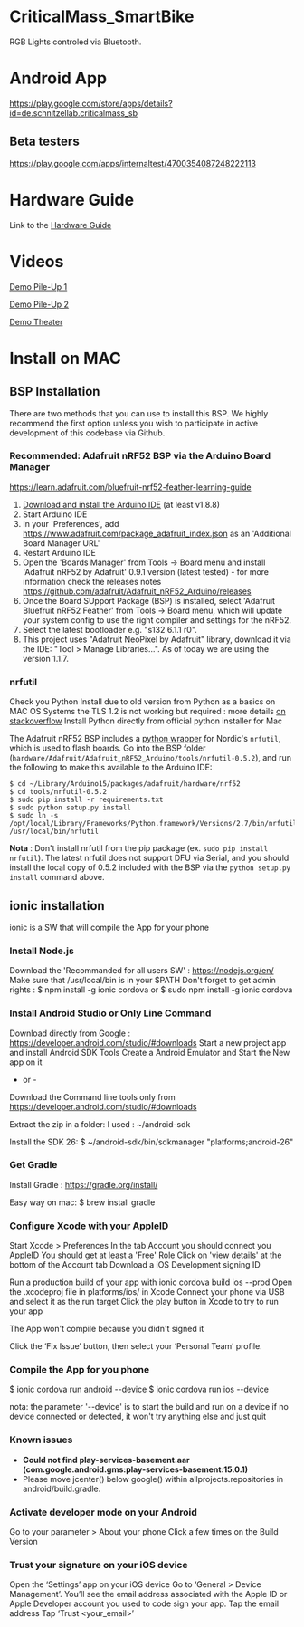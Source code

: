 # CriticalMass_SmartBike
RGB Lights controled via Bluetooth.

# Android App
https://play.google.com/store/apps/details?id=de.schnitzellab.criticalmass_sb

## Beta testers
https://play.google.com/apps/internaltest/4700354087248222113

# Hardware Guide 
Link to the [Hardware Guide](periph_hw/README.md)

# Videos
[Demo Pile-Up 1](periph_hw/resources/videos/demo_pile_up.mp4?raw=true "Demo Pile-Up 1")

[Demo Pile-Up 2](periph_hw/resources/videos/demo_pile_up_2.mp4?raw=true "Demo Pile-Up 2")

[Demo Theater](periph_hw/resources/videos/demo_theater.mp4?raw=true "Demo Theater")

# Install on MAC
## BSP Installation

There are two methods that you can use to install this BSP. We highly recommend the first option unless you wish to participate in active development of this codebase via Github.

### Recommended: Adafruit nRF52 BSP via the Arduino Board Manager
https://learn.adafruit.com/bluefruit-nrf52-feather-learning-guide

 1. [Download and install the Arduino IDE](https://www.arduino.cc/en/Main/Software) (at least v1.8.8)
 2. Start Arduino IDE
 3. In your 'Preferences', add https://www.adafruit.com/package_adafruit_index.json as an 'Additional Board Manager URL'
 4. Restart Arduino IDE
 5. Open the 'Boards Manager' from Tools -> Board menu and install 'Adafruit nRF52 by Adafruit' 0.9.1 version (latest tested) - for more information check the releases notes https://github.com/adafruit/Adafruit_nRF52_Arduino/releases
 6. Once the Board SUpport Package (BSP) is installed, select 'Adafruit Bluefruit nRF52 Feather' from Tools -> Board menu, which will update your system config to use the right compiler and settings for the nRF52.
 7. Select the latest bootloader e.g. "s132 6.1.1 r0".
 7. This project uses "Adafruit NeoPixel by Adafruit" library, download it via the IDE: "Tool > Manage Libraries...". As of today we are using the version 1.1.7.

### nrfutil

Check you Python Install due to old version from Python as a basics on MAC OS Systems the TLS 1.2 is not working but required : more details [on stackoverflow](https://stackoverflow.com/questions/16370583/pip-issue-installing-almost-any-library/16370731)
Install Python directly from official python installer for Mac

The Adafruit nRF52 BSP includes a [python wrapper](https://github.com/NordicSemiconductor/pc-nrfutil)
for Nordic's `nrfutil`, which is used to flash boards. Go into the BSP folder
(`hardware/Adafruit/Adafruit_nRF52_Arduino/tools/nrfutil-0.5.2`), and run the following to make
this available to the Arduino IDE:

```
$ cd ~/Library/Arduino15/packages/adafruit/hardware/nrf52
$ cd tools/nrfutil-0.5.2
$ sudo pip install -r requirements.txt
$ sudo python setup.py install
$ sudo ln -s /opt/local/Library/Frameworks/Python.framework/Versions/2.7/bin/nrfutil /usr/local/bin/nrfutil
```

**Nota** : Don't install nrfutil from the pip package (ex. `sudo pip install nrfutil`). The
latest nrfutil does not support DFU via Serial, and you should install the local copy of 0.5.2
included with the BSP via the `python setup.py install` command above.


## ionic installation

ionic is a SW that will compile the App for your phone

### Install Node.js

Download the 'Recommanded for all users SW' : https://nodejs.org/en/
Make sure that /usr/local/bin is in your $PATH
Don't forget to get admin rights : 
$ npm install -g ionic cordova
or
$ sudo npm install -g ionic cordova

### Install Android Studio or Only Line Command

Download directly from Google : https://developer.android.com/studio/#downloads
Start a new project app and install Android SDK Tools
Create a Android Emulator and Start the New app on it

- or - 

Download the Command line tools only from https://developer.android.com/studio/#downloads

Extract the zip in a folder:
I used : ~/android-sdk

Install the SDK 26:
$ ~/android-sdk/bin/sdkmanager "platforms;android-26" 


### Get Gradle

Install Gradle : https://gradle.org/install/

Easy way on mac:
$ brew install gradle

### Configure Xcode with your AppleID

Start Xcode > Preferences
In the tab Account you should connect you AppleID
You should get at least a 'Free' Role
Click on 'view details' at the bottom of the Account tab
Download a iOS Development signing ID

Run a production build of your app with ionic cordova build ios --prod
Open the .xcodeproj file in platforms/ios/ in Xcode
Connect your phone via USB and select it as the run target
Click the play button in Xcode to try to run your app

The App won't compile because you didn't signed it

Click the ‘Fix Issue’ button, then select your ‘Personal Team’ profile.

### Compile the App for you phone

$ ionic cordova run android --device
$ ionic cordova run ios --device

nota: the parameter '--device' is to start the build and run on a device if no device connected or detected, it won't try anything else and just quit

### Known issues
+ **Could not find play-services-basement.aar (com.google.android.gms:play-services-basement:15.0.1)** 
 + Please move jcenter() below google() within allprojects.repositories in android/build.gradle.

### Activate developer mode on your Android

Go to your parameter > About your phone
Click a few times on the Build Version

### Trust your signature on your iOS device

Open the ‘Settings’ app on your iOS device
Go to ‘General > Device Management’. You’ll see the email address associated with the Apple ID or Apple Developer account you used to code sign your app.
Tap the email address
Tap ‘Trust <your_email>’

